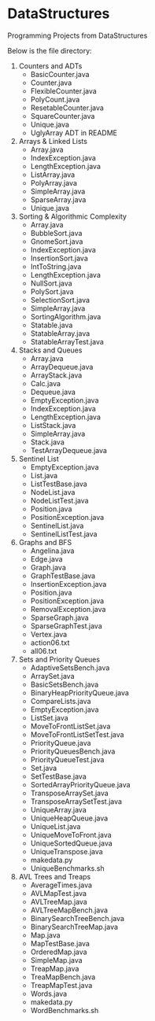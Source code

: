 # DataStructures

Programming Projects from DataStructures

Below is the file directory:

1. Counters and ADTs
    - BasicCounter.java
    - Counter.java
    - FlexibleCounter.java
    - PolyCount.java
    - ResetableCounter.java
    - SquareCounter.java
    - Unique.java
    * UglyArray ADT in README
2. Arrays & Linked Lists
    - Array.java
    - IndexException.java
    - LengthException.java
    - ListArray.java
    - PolyArray.java
    - SimpleArray.java
    - SparseArray.java
    - Unique.java
3. Sorting & Algorithmic Complexity
    - Array.java
    - BubbleSort.java
    - GnomeSort.java
    - IndexException.java
    - InsertionSort.java
    - IntToString.java
    - LengthException.java
    - NullSort.java
    - PolySort.java
    - SelectionSort.java
    - SimpleArray.java
    - SortingAlgorithm.java
    - Statable.java
    - StatableArray.java
    - StatableArrayTest.java
4. Stacks and Queues
    - Array.java
    - ArrayDequeue.java
    - ArrayStack.java
    - Calc.java
    - Dequeue.java
    - EmptyException.java
    - IndexException.java
    - LengthException.java
    - ListStack.java
    - SimpleArray.java
    - Stack.java
    - TestArrayDequeue.java
5. Sentinel List
    - EmptyException.java
    - List.java
    - ListTestBase.java
    - NodeList.java
    - NodeListTest.java
    - Position.java
    - PositionException.java
    - SentinelList.java
    - SentinelListTest.java
6. Graphs and BFS
    - Angelina.java
    - Edge.java
    - Graph.java
    - GraphTestBase.java
    - InsertionException.java
    - Position.java
    - PositionException.java
    - RemovalException.java
    - SparseGraph.java
    - SparseGraphTest.java
    - Vertex.java
    * action06.txt
    * all06.txt
7. Sets and Priority Queues
    - AdaptiveSetsBench.java
    - ArraySet.java
    - BasicSetsBench.java
    - BinaryHeapPriorityQueue.java
    - CompareLists.java
    - EmptyException.java
    - ListSet.java
    - MoveToFrontListSet.java
    - MoveToFrontListSetTest.java
    - PriorityQueue.java
    - PriorityQueuesBench.java
    - PriorityQueueTest.java
    - Set.java
    - SetTestBase.java
    - SortedArrayPriorityQueue.java
    - TransposeArraySet.java
    - TransposeArraySetTest.java
    - UniqueArray.java
    - UniqueHeapQueue.java
    - UniqueList.java
    - UniqueMoveToFront.java
    - UniqueSortedQueue.java
    - UniqueTranspose.java
    * makedata.py
    * UniqueBenchmarks.sh
8. AVL Trees and Treaps
    - AverageTimes.java
    - AVLMapTest.java
    - AVLTreeMap.java
    - AVLTreeMapBench.java
    - BinarySearchTreeBench.java
    - BinarySearchTreeMap.java
    - Map.java
    - MapTestBase.java
    - OrderedMap.java
    - SimpleMap.java
    - TreapMap.java
    - TreaMapBench.java
    - TreapMapTest.java
    - Words.java
    * makedata.py
    * WordBenchmarks.sh
    
